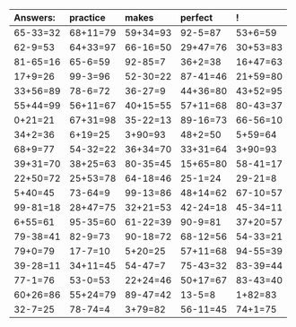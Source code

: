 | Answers: | practice | makes | perfect | ! |
| :--- | :--- | :--- | :--- | :--- |
| 65-33=32 | 68+11=79 | 59+34=93 | 92-5=87 | 53+6=59 | 
| 62-9=53 | 64+33=97 | 66-16=50 | 29+47=76 | 30+53=83 | 
| 81-65=16 | 65-6=59 | 92-85=7 | 36+2=38 | 16+47=63 | 
| 17+9=26 | 99-3=96 | 52-30=22 | 87-41=46 | 21+59=80 | 
| 33+56=89 | 78-6=72 | 36-27=9 | 44+36=80 | 43+52=95 | 
| 55+44=99 | 56+11=67 | 40+15=55 | 57+11=68 | 80-43=37 | 
| 0+21=21 | 67+31=98 | 35-22=13 | 89-16=73 | 66-56=10 | 
| 34+2=36 | 6+19=25 | 3+90=93 | 48+2=50 | 5+59=64 | 
| 68+9=77 | 54-32=22 | 36+34=70 | 33+31=64 | 3+90=93 | 
| 39+31=70 | 38+25=63 | 80-35=45 | 15+65=80 | 58-41=17 | 
| 22+50=72 | 25+53=78 | 64-18=46 | 25-1=24 | 29-21=8 | 
| 5+40=45 | 73-64=9 | 99-13=86 | 48+14=62 | 67-10=57 | 
| 99-81=18 | 28+47=75 | 32+21=53 | 42-24=18 | 45-34=11 | 
| 6+55=61 | 95-35=60 | 61-22=39 | 90-9=81 | 37+20=57 | 
| 79-38=41 | 82-9=73 | 90-18=72 | 68-12=56 | 54-33=21 | 
| 79+0=79 | 17-7=10 | 5+20=25 | 57+11=68 | 94-55=39 | 
| 39-28=11 | 34+11=45 | 54-47=7 | 75-43=32 | 83-39=44 | 
| 77-1=76 | 53-0=53 | 22+24=46 | 50+17=67 | 83-43=40 | 
| 60+26=86 | 55+24=79 | 89-47=42 | 13-5=8 | 1+82=83 | 
| 32-7=25 | 78-74=4 | 3+79=82 | 56-11=45 | 74+1=75 | 
